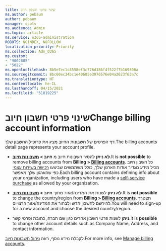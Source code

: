 ```yaml
---
title: שינוי פרטי חשבון חיוב
ms.author: pebaum
author: pebaum
manager: scotv
ms.audience: Admin
ms.topic: article
ms.service: o365-administration
ROBOTS: NOINDEX, NOFOLLOW
localization_priority: Priority
ms.collection: Adm_O365
ms.custom:
- "9002605"
- "5022"
ms.openlocfilehash: 8b5e7ec1c8558ef3c776d186f4f522f7b169306a
ms.sourcegitcommit: 8bc60ec34bc1e40685e3976576e04a2623f63a7c
ms.translationtype: HT
ms.contentlocale: he-IL
ms.lasthandoff: 04/15/2021
ms.locfileid: "51819225"
---
```

# <a name="change-billing-account-information"></a><span data-ttu-id="2ca2f-102">שינוי פרטי חשבון חיוב</span><span class="sxs-lookup"><span data-stu-id="2ca2f-102">Change billing account information</span></span>

<span data-ttu-id="2ca2f-103">דף הפרטים של חשבונות החיוב מציג את פרופיל החשבון שלך.</span><span class="sxs-lookup"><span data-stu-id="2ca2f-103">The billing accounts detail page represents your account profile.</span></span>

- <span data-ttu-id="2ca2f-104">**לא ניתן** להסיר חשבונות חיוב מ **חיוב > [ חשבונות חיוב](https://go.microsoft.com/fwlink/p/?linkid=2084771)**.</span><span class="sxs-lookup"><span data-stu-id="2ca2f-104">It is **not possible** to remove billing accounts from **Billing > [Billing accounts](https://go.microsoft.com/fwlink/p/?linkid=2084771)**.</span></span> <span data-ttu-id="2ca2f-105">כל חשבון חיוב מכיל מידע מגדיר אודות הארגון שלך, כולל משתמשים שביצעו [רכישה בשירות עצמי](https://docs.microsoft.com/microsoft-365/commerce/subscriptions/manage-self-service-purchases-admins) כפי שהארגון שלך מאפשר.</span><span class="sxs-lookup"><span data-stu-id="2ca2f-105">Each billing account contains defining info about your organization, including users who have made a [self-service purchase](https://docs.microsoft.com/microsoft-365/commerce/subscriptions/manage-self-service-purchases-admins) as allowed by your organization.</span></span> 

- <span data-ttu-id="2ca2f-106">**לא ניתן** לשנות את המדינה/אזור מתוך **חיוב > [חשבונות חיוב](https://go.microsoft.com/fwlink/p/?linkid=2084771)**.</span><span class="sxs-lookup"><span data-stu-id="2ca2f-106">It is **not possible** to change the country/region from **Billing > [Billing accounts](https://go.microsoft.com/fwlink/p/?linkid=2084771)**.</span></span> <span data-ttu-id="2ca2f-107">תצטרך להירשם לחשבון חדש ולבחור את המדינה/אזור הרצויים.</span><span class="sxs-lookup"><span data-stu-id="2ca2f-107">You will need to sign-up for a new account and choose the desired country/region.</span></span> 

- <span data-ttu-id="2ca2f-108">**ניתן** לשנות פרטי חשבון אחרים כגון שם חברה, כתובת ופרטי קשר.</span><span class="sxs-lookup"><span data-stu-id="2ca2f-108">It is **possible** to change other account details such as Company Name, Address, and contact information.</span></span> 

<span data-ttu-id="2ca2f-109">לקבלת מידע נוסף, ראה [ניהול חשבונות חיוב](https://docs.microsoft.com/microsoft-365/commerce/manage-billing-accounts).</span><span class="sxs-lookup"><span data-stu-id="2ca2f-109">For more info, see [Manage billing accounts](https://docs.microsoft.com/microsoft-365/commerce/manage-billing-accounts).</span></span> 

